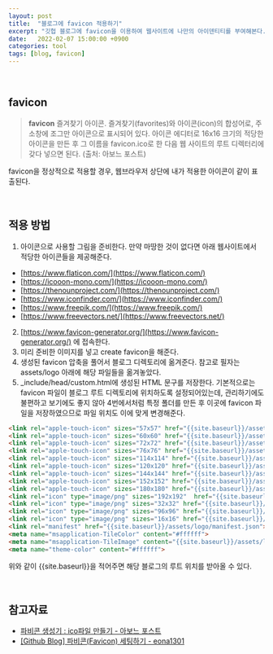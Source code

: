 ```yaml
---
layout: post
title:  "블로그에 favicon 적용하기" 
excerpt: "깃헙 블로그에 favicon을 이용하여 웹사이트에 나만의 아이덴티티를 부여해본다."
date:   2022-02-07 15:00:00 +0900
categories: tool
tags: [blog, favicon]
---
```


<br>

## favicon

> <b>favicon</b>
> 즐겨찾기 아이콘. 즐겨찾기(favorites)와 아이콘(icon)의 합성어로, 주소창에 조그만 아이콘으로 표시되어 있다. 
> 아이콘 에디터로 16x16 크기의 적당한 아이콘을 만든 후 그 이름을 favicon.ico로 한 다음 웹 사이트의 루트 디렉터리에 갖다 넣으면 된다. (출처: 아보느 포스트)

favicon을 정상적으로 적용할 경우, 웹브라우저 상단에 내가 적용한 아이콘이 같이 표출된다.

<br>

## 적용 방법

1. 아이콘으로 사용할 그림을 준비한다. 만약 마땅한 것이 없다면 아래 웹사이트에서 적당한 아이콘들을 제공해준다.
 - [https://www.flaticon.com/](https://www.flaticon.com/)
 - [https://icooon-mono.com/](https://icooon-mono.com/)
 - [https://thenounproject.com/](https://thenounproject.com/)
 - [https://www.iconfinder.com/](https://www.iconfinder.com/)
 - [https://www.freepik.com/](https://www.freepik.com/)
 - [https://www.freevectors.net/](https://www.freevectors.net/)
2. [https://www.favicon-generator.org/](https://www.favicon-generator.org/) 에 접속한다.
3. 미리 준비한 이미지를 넣고 create favicon을 해준다.
4. 생성된 favicon 압축을 풀어서 블로그 디렉토리에 옮겨준다. 참고로 필자는 assets/logo 아래에 해당 파일들을 옮겨놓았다.
5. _include/head/custom.html에 생성된 HTML 문구를 저장한다. 기본적으로는 favicon 파일이 블로그 루트 디렉토리에 위치하도록 설정되어있는데, 관리하기에도 불편하고 보기에도 좋지 않아 4번에서처럼 특정 폴더를 만든 후 이곳에 favicon 파일을 저장하였으므로 파일 위치도 이에 맞게 변경해준다.

```html
<link rel="apple-touch-icon" sizes="57x57" href="{{site.baseurl}}/assets/logo/apple-icon-57x57.png">
<link rel="apple-touch-icon" sizes="60x60" href="{{site.baseurl}}/assets/logo/apple-icon-60x60.png">
<link rel="apple-touch-icon" sizes="72x72" href="{{site.baseurl}}/assets/logo/apple-icon-72x72.png">
<link rel="apple-touch-icon" sizes="76x76" href="{{site.baseurl}}/assets/logo/apple-icon-76x76.png">
<link rel="apple-touch-icon" sizes="114x114" href="{{site.baseurl}}/assets/logo/apple-icon-114x114.png">
<link rel="apple-touch-icon" sizes="120x120" href="{{site.baseurl}}/assets/logo/apple-icon-120x120.png">
<link rel="apple-touch-icon" sizes="144x144" href="{{site.baseurl}}/assets/logo/apple-icon-144x144.png">
<link rel="apple-touch-icon" sizes="152x152" href="{{site.baseurl}}/assets/logo/apple-icon-152x152.png">
<link rel="apple-touch-icon" sizes="180x180" href="{{site.baseurl}}/assets/logo/apple-icon-180x180.png">
<link rel="icon" type="image/png" sizes="192x192"  href="{{site.baseurl}}/assets/logo/android-icon-192x192.png">
<link rel="icon" type="image/png" sizes="32x32" href="{{site.baseurl}}/assets/logo/favicon-32x32.png">
<link rel="icon" type="image/png" sizes="96x96" href="{{site.baseurl}}/assets/logo/favicon-96x96.png">
<link rel="icon" type="image/png" sizes="16x16" href="{{site.baseurl}}/assets/logo/favicon-16x16.png">
<link rel="manifest" href="{{site.baseurl}}/assets/logo/manifest.json">
<meta name="msapplication-TileColor" content="#ffffff">
<meta name="msapplication-TileImage" content="{{site.baseurl}}/assets/logo/ms-icon-144x144.png">
<meta name="theme-color" content="#ffffff">
```

위와 같이 {{site.baseurl}}을 적어주면 해당 블로그의 루트 위치를 받아올 수 있다.

<br>

## 참고자료
- [파비콘 생성기 : ico파일 만들기 - 아보느 포스트](https://post.naver.com/viewer/postView.nhn?volumeNo=25256173)
- [[Github Blog] 파비콘(Favicon) 세팅하기 - eona1301](https://velog.io/@eona1301/Github-Blog-%ED%8C%8C%EB%B9%84%EC%BD%98Favicon-%EC%84%B8%ED%8C%85%ED%95%98%EA%B8%B0)
